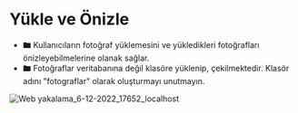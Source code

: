 # Yükle ve Önizle
- 🖿 Kullanıcıların fotoğraf yüklemesini ve yükledikleri fotoğrafları önizleyebilmelerine olanak sağlar.
- 🖿 Fotoğraflar veritabanına değil klasöre yüklenip, çekilmektedir. Klasör adını "fotograflar" olarak oluşturmayı unutmayın.

![Web yakalama_6-12-2022_17652_localhost](https://user-images.githubusercontent.com/89976977/210061255-bcfd0690-a1b4-48e3-b2fc-bcaa09576f9d.jpeg)

